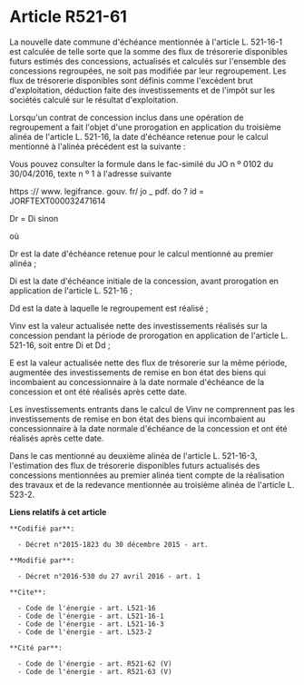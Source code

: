 # Article R521-61

La nouvelle date commune d'échéance mentionnée à l'article L. 521-16-1 est calculée de telle sorte que la somme des flux de
trésorerie disponibles futurs estimés des concessions, actualisés et calculés sur l'ensemble des concessions regroupées, ne
soit pas modifiée par leur regroupement. Les flux de trésorerie disponibles sont définis comme l'excédent brut
d'exploitation, déduction faite des investissements et de l'impôt sur les sociétés calculé sur le résultat d'exploitation. 

Lorsqu'un contrat de concession inclus dans une opération de regroupement a fait l'objet d'une prorogation en application du
troisième alinéa de l'article L. 521-16, la date d'échéance retenue pour le calcul mentionné à l'alinéa précédent est la
suivante : 

Vous pouvez consulter la formule dans le fac-similé du JO n º 0102 du 30/04/2016, texte n º 1 à l'adresse suivante 

https :// www. legifrance. gouv. fr/ jo _ pdf. do ? id = JORFTEXT000032471614 

Dr = Di sinon 

où 

Dr est la date d'échéance retenue pour le calcul mentionné au premier alinéa ; 

Di est la date d'échéance initiale de la concession, avant prorogation en application de l'article L. 521-16 ; 

Dd est la date à laquelle le regroupement est réalisé ; 

Vinv est la valeur actualisée nette des investissements réalisés sur la concession pendant la période de prorogation en
application de l'article L. 521-16, soit entre Di et Dd ; 

E est la valeur actualisée nette des flux de trésorerie sur la même période, augmentée des investissements de remise en bon
état des biens qui incombaient au concessionnaire à la date normale d'échéance de la concession et ont été réalisés après
cette date. 

Les investissements entrants dans le calcul de Vinv ne comprennent pas les investissements de remise en bon état des biens
qui incombaient au concessionnaire à la date normale d'échéance de la concession et ont été réalisés après cette date. 

Dans le cas mentionné au deuxième alinéa de l'article L. 521-16-3, l'estimation des flux de trésorerie disponibles futurs
actualisés des concessions mentionnées au premier alinéa tient compte de la réalisation des travaux et de la redevance
mentionnée au troisième alinéa de l'article L. 523-2.

**Liens relatifs à cet article**

	**Codifié par**:

	  - Décret n°2015-1823 du 30 décembre 2015 - art.

	**Modifié par**:

	  - Décret n°2016-530 du 27 avril 2016 - art. 1

	**Cite**:

	  - Code de l'énergie - art. L521-16
	  - Code de l'énergie - art. L521-16-1
	  - Code de l'énergie - art. L521-16-3
	  - Code de l'énergie - art. L523-2

	**Cité par**:

	  - Code de l'énergie - art. R521-62 (V)
	  - Code de l'énergie - art. R521-63 (V)

